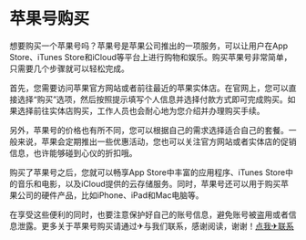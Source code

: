 # 苹果号购买

想要购买一个苹果号吗？苹果号是苹果公司推出的一项服务，可以让用户在App Store、iTunes Store和iCloud等平台上进行购物和娱乐。购买苹果号非常简单，只需要几个步骤就可以轻松完成。

首先，您需要访问苹果官方网站或者前往最近的苹果实体店。在官网上，您可以直接选择“购买”选项，然后按照提示填写个人信息并选择付款方式即可完成购买。如果选择前往实体店购买，工作人员也会耐心地为您介绍并办理购买手续。

另外，苹果号的价格也有所不同，您可以根据自己的需求选择适合自己的套餐。一般来说，苹果会定期推出一些优惠活动，您也可以关注官方网站或者实体店的促销信息，也许能够碰到心仪的折扣哦。

购买了苹果号之后，您就可以畅享App Store中丰富的应用程序、iTunes Store中的音乐和电影，以及iCloud提供的云存储服务。同时，苹果号还可以用于购买苹果公司的硬件产品，比如iPhone、iPad和Mac电脑等。

在享受这些便利的同时，也要注意保护好自己的账号信息，避免账号被盗用或者信息泄露。更多关于苹果号购买请通过✈与我们联系，感谢阅读，谢谢！[点我✈联系](https://w.k02.cc)